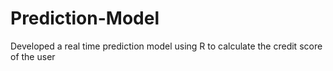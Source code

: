 # Prediction-Model
Developed a real time prediction model using R to calculate the credit score of the user 
